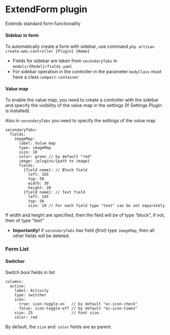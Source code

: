 # ExtendForm plugin
Extends standard form functionality

#### Sidebar in form

To automatically create a form with sidebar, use command `php artisan create:wms:controller {Plugin} {Name}`
* Fields for sidebar are taken from `secondaryTabs` in `models/{Model}/fields.yaml`
* For sidebar operation in the controller in the parameter `bodyClass` must have a class `compact-container`

#### Value map

To enable the value map, you need to create a controller with the sidebar
 and specify the visibility of the value map in the settings (If Settings Plugin is installed).

Also in `secondaryTabs` you need to specify the settings of the value map

    secondaryTabs:
      fields:
        imageMap:
          label: Value map
          type: imageMap
          size: 18
          color: green // by default "red"
          image: /plugins/{path to image}
          fields:
            {field name}: // Block field
              left: 165
              top: 50
              width: 30
              height: 20
            {field name}: // Text field
              left: 165
              top: 50
              size: 18 // For each field type "text" can be set separately

If width and height are specified, then the field will be of type “block”,
 if not, then of type “text”

* __Importantly!__ if `secondaryTabs` has field _(first)_ type `imageMap`,
 then all other fields will be deleted.

### Form List

#### Switcher

Switch bool fields in list

    columns:
      active:
        label: Activity
        type: switcher
        icon:
          true: icon-toggle-on   // by default "oc-icon-check"
          false: icon-toggle-off // by default "oc-icon-times"
        size: 25                 // Font size.
        color: red

By default, the `size` and` color` fields are as parent.